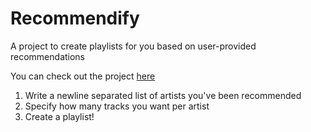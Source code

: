 # Recommendify
A project to create playlists for you based on user-provided recommendations

You can check out the project [here](http://ec2-18-191-83-62.us-east-2.compute.amazonaws.com:8000/?fbclid=IwAR38lOWOYpwWICm0-HTypQJl5S7lpE1Q3uuUAC7edOfM97gkl6cRLW0jU0o)

1. Write a newline separated list of artists you've been recommended
1. Specify how many tracks you want per artist
1. Create a playlist!
